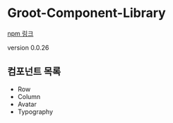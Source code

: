 # Groot-Component-Library

[npm 링크](https://www.npmjs.com/package/groot-component-library?activeTab=readme)

version 0.0.26

## 컴포넌트 목록
- Row
- Column
- Avatar
- Typography
